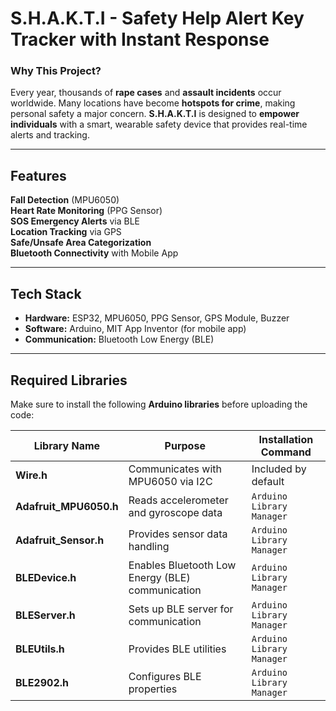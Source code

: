 # S.H.A.K.T.I - Safety Help Alert Key Tracker with Instant Response

### Why This Project?
Every year, thousands of **rape cases** and **assault incidents** occur worldwide. Many locations have become **hotspots for crime**, making personal safety a major concern. **S.H.A.K.T.I** is designed to **empower individuals** with a smart, wearable safety device that provides real-time alerts and tracking.

---

##  Features
**Fall Detection** (MPU6050)  
**Heart Rate Monitoring** (PPG Sensor)  
**SOS Emergency Alerts** via BLE  
**Location Tracking** via GPS   
**Safe/Unsafe Area Categorization**  
**Bluetooth Connectivity** with Mobile App  

---

## Tech Stack
- **Hardware:** ESP32, MPU6050, PPG Sensor, GPS Module, Buzzer  
- **Software:** Arduino, MIT App Inventor (for mobile app)  
- **Communication:** Bluetooth Low Energy (BLE)  

---

##  Required Libraries  
Make sure to install the following **Arduino libraries** before uploading the code:  

| Library Name | Purpose | Installation Command |
|-------------|---------|----------------------|
| **Wire.h** | Communicates with MPU6050 via I2C | Included by default |
| **Adafruit_MPU6050.h** | Reads accelerometer and gyroscope data | `Arduino Library Manager` |
| **Adafruit_Sensor.h** | Provides sensor data handling | `Arduino Library Manager` |
| **BLEDevice.h** | Enables Bluetooth Low Energy (BLE) communication | `Arduino Library Manager` |
| **BLEServer.h** | Sets up BLE server for communication | `Arduino Library Manager` |
| **BLEUtils.h** | Provides BLE utilities | `Arduino Library Manager` |
| **BLE2902.h** | Configures BLE properties | `Arduino Library Manager` |





